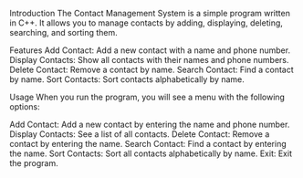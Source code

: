 Introduction
The Contact Management System is a simple program written in C++. It allows you to manage contacts by adding, displaying, deleting, searching, and sorting them.

Features
Add Contact: Add a new contact with a name and phone number.
Display Contacts: Show all contacts with their names and phone numbers.
Delete Contact: Remove a contact by name.
Search Contact: Find a contact by name.
Sort Contacts: Sort contacts alphabetically by name.

Usage
When you run the program, you will see a menu with the following options:

Add Contact: Add a new contact by entering the name and phone number.
Display Contacts: See a list of all contacts.
Delete Contact: Remove a contact by entering the name.
Search Contact: Find a contact by entering the name.
Sort Contacts: Sort all contacts alphabetically by name.
Exit: Exit the program.
